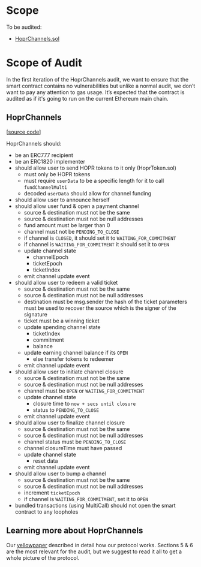 # Scope

To be audited:

- [HoprChannels.sol](https://github.com/hoprnet/hoprnet/blob/06eb3b0898c49ab2eb3f69b9eb4f3e51f82bb637/packages/ethereum/contracts/HoprChannels.sol)

# Scope of Audit

In the first iteration of the HoprChannels audit, we want to ensure that the smart contract contains no vulnerabilities but unlike a normal audit, we don’t want to pay any attention to gas usage. It’s expected that the contract is audited as if it's going to run on the current Ethereum main chain.

## HoprChannels

[[source code](https://github.com/hoprnet/hoprnet/blob/06eb3b0898c49ab2eb3f69b9eb4f3e51f82bb637/packages/ethereum/contracts/HoprChannels.sol)]

HoprChannels should:

- be an ERC777 recipient
- be an ERC1820 implementer
- should allow user to send HOPR tokens to it only (HoprToken.sol)
  - must only be HOPR tokens
  - must require `userData` to be a specific length for it to call `fundChannelMulti`
  - decoded `userData` should allow for channel funding
- should allow user to announce herself
- should allow user fund & open a payment channel
  - source & destination must not be the same
  - source & destination must not be null addresses
  - fund amount must be larger than 0
  - channel must not be `PENDING_TO_CLOSE`
  - if channel is `CLOSED`, it should set it to `WAITING_FOR_COMMITMENT`
  - if channel is `WAITING_FOR_COMMITMENT` it should set it to `OPEN`
  - update channel state
    - channelEpoch
    - ticketEpoch
    - ticketIndex
  - emit channel update event
- should allow user to redeem a valid ticket
  - source & destination must not be the same
  - source & destination must not be null addresses
  - destination must be msg.sender
    the hash of the ticket parameters must be used to recover the source which is the signer of the signature
  - ticket must be a winning ticket
  - update spending channel state
    - ticketIndex
    - commitment
    - balance
  - update earning channel balance if its `OPEN`
    - else transfer tokens to redeemer
  - emit channel update event
- should allow user to initiate channel closure
  - source & destination must not be the same
  - source & destination must not be null addresses
  - channel must be `OPEN` or `WAITING_FOR_COMMITMENT`
  - update channel state
    - closure time to `now + secs until closure`
    - status to `PENDING_TO_CLOSE`
  - emit channel update event
- should allow user to finalize channel closure
  - source & destination must not be the same
  - source & destination must not be null addresses
  - channel status must be `PENDING_TO_CLOSE`
  - channel closureTime must have passed
  - update channel state
    - reset data
  - emit channel update event
- should allow user to bump a channel
  - source & destination must not be the same
  - source & destination must not be null addresses
  - increment `ticketEpoch`
  - if channel is `WAITING_FOR_COMMITMENT`, set it to `OPEN`
- bundled transactions (using MultiCall) should not open the smart contract to any loopholes

## Learning more about HoprChannels

Our [yellowpaper](https://github.com/hoprnet/hoprnet/blob/eb1047ef5c7d248aef023d8b027bcf53bbfa5b2f/docs/yellowpaper/yellowpaper.pdf) described in detail how our protocol works.
Sections 5 & 6 are the most relevant for the audit, but we suggest to read it all to get a whole picture of the protocol.
